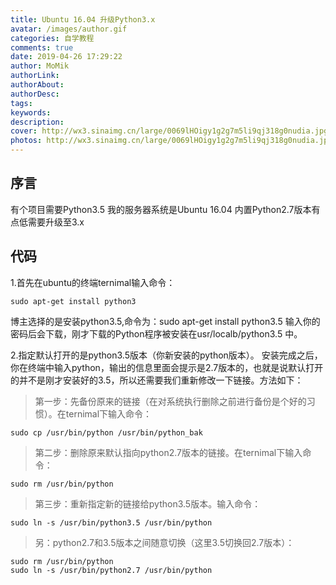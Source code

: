 ```yaml
---
title: Ubuntu 16.04 升级Python3.x
avatar: /images/author.gif
categories: 自学教程
comments: true
date: 2019-04-26 17:29:22
author: MoMik
authorLink:
authorAbout:
authorDesc:
tags:
keywords:
description:
cover: http://wx3.sinaimg.cn/large/0069lHOigy1g2g7m5li9qj318g0nudia.jpg
photos: http://wx3.sinaimg.cn/large/0069lHOigy1g2g7m5li9qj318g0nudia.jpg
---
```


## 序言
有个项目需要Python3.5
我的服务器系统是Ubuntu 16.04 内置Python2.7版本有点低需要升级至3.x

## 代码
1.首先在ubuntu的终端ternimal输入命令：

```shell
sudo apt-get install python3
```

博主选择的是安装python3.5,命令为：sudo apt-get install python3.5
输入你的密码后会下载，刚才下载的Python程序被安装在usr/localb/python3.5 中。

2.指定默认打开的是python3.5版本（你新安装的python版本）。
安装完成之后，你在终端中输入python，输出的信息里面会提示是2.7版本的，也就是说默认打开的并不是刚才安装好的3.5，所以还需要我们重新修改一下链接。方法如下：

> 第一步：先备份原来的链接（在对系统执行删除之前进行备份是个好的习惯）。在ternimal下输入命令：

```shell
sudo cp /usr/bin/python /usr/bin/python_bak

```

> 第二步：删除原来默认指向python2.7版本的链接。在ternimal下输入命令：

```shell
sudo rm /usr/bin/python

```

> 第三步：重新指定新的链接给python3.5版本。输入命令：

```shell
sudo ln -s /usr/bin/python3.5 /usr/bin/python

```

> 另：python2.7和3.5版本之间随意切换（这里3.5切换回2.7版本）：

```shell
sudo rm /usr/bin/python
sudo ln -s /usr/bin/python2.7 /usr/bin/python
```